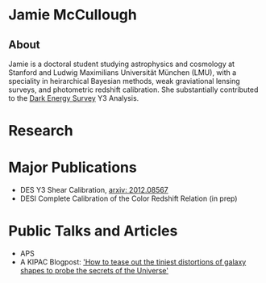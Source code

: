 # Jamie McCullough
## About
Jamie is a doctoral student studying astrophysics and cosmology at Stanford and Ludwig Maximilians Universität München (LMU), with a speciality in heirarchical Bayesian methods, weak graviational lensing surveys, and photometric redshift calibration. She substantially contributed to the [Dark Energy Survey](https://www.darkenergysurvey.org/) Y3 Analysis.

# Research

# Major Publications
- DES Y3 Shear Calibration, [arxiv: 2012.08567](https://arxiv.org/abs/2012.08567)
- DESI Complete Calibration of the Color Redshift Relation (in prep)

# Public Talks and Articles
- APS
- A KIPAC Blogpost: ['How to tease out the tiniest distortions of galaxy shapes to probe the secrets of the Universe'](https://www.darkenergysurvey.org/darchive/how-to-tease-out-the-tiniest-distortions-of-galaxy-shapes-to-probe-the-secrets-of-the-universe/) 
